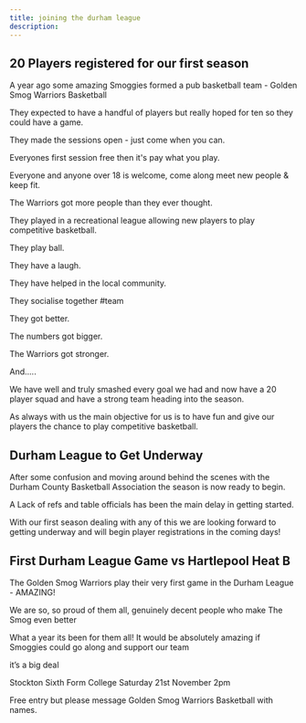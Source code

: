 ```yaml
---
title: joining the durham league
description:
---
```


## 20 Players registered for our first season

A year ago some amazing Smoggies formed a pub basketball team - Golden Smog Warriors Basketball

They expected to have a handful of players but really hoped for ten so they could have a game.

They made the sessions open - just come when you can.

Everyones first session free then it's pay what you play.

Everyone and anyone over 18 is welcome, come along meet new people & keep fit.

The Warriors got more people than they ever thought.

They played in a recreational league allowing new players to play competitive basketball.

They play ball.

They have a laugh.

They have helped in the local community.

They socialise together #team

They got better.

The numbers got bigger.

The Warriors got stronger.

And.....

We have well and truly smashed every goal we had and now have a 20 player squad and have a strong team heading into the season.

As always with us the main objective for us is to have fun and give our players the chance to play competitive basketball.

## Durham League to Get Underway

After some confusion and moving around behind the scenes with the Durham County Basketball Association the season is now ready to begin.

A Lack of refs and table officials has been the main delay in getting started.

With our first season dealing with any of this we are looking forward to getting underway and will begin player registrations in the coming days!

## First Durham League Game vs Hartlepool Heat B

The Golden Smog Warriors play their very first game in the Durham League - AMAZING!

We are so, so proud of them all, genuinely decent people who make The Smog even better

What a year its been for them all!
It would be absolutely amazing if Smoggies could go along and support our team

it’s a big deal

Stockton Sixth Form College
Saturday 21st November
2pm

Free entry but please message Golden Smog Warriors Basketball with names.
